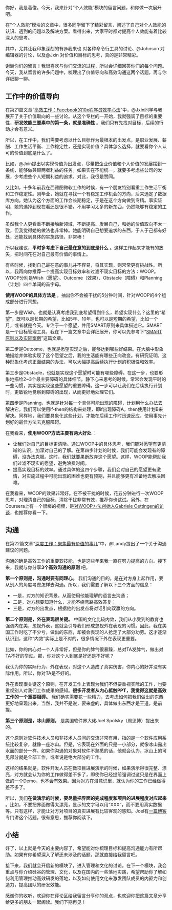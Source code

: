 你好，我是葛俊。今天，我来针对“个人效能”模块的留言问题，和你做一次展开吧。

在“个人效能”模块的文章中，很多同学留下了精彩留言，阐述了自己对个人效能的认识、遇到的问题以及解决方案。看得出来，大家平时都对提高个人效能有着比较深入的思考。

其中，尤其让我印象深刻的有@我来也 对各种命令行工具的讨论、@Johnson 对编辑器的讨论，以及@Jxin 对价值和目标的思考，真的是非常精彩。

谢谢你们的留言！我很喜欢与你们交流的过程，所以会详细回答你们的每个问题。今天，我从留言的许多问题中，梳理出了价值导向和高效沟通这两个话题，再与你详细聊一聊。

## 工作中的价值导向

在第21篇文章“[高效工作：Facebook的10x程序员效率心法][Facebook_10x]”中，@Jxin同学与我展开了关于价值取向的一些讨论。从这个专栏的一开始，我就强调了目标的重要性，**研发效能三要素中的第一条，就是准确性** 。我们只有先找对目标，后续的行动才会有意义。

所以，在工作中，我们需要考虑以什么目标作为最根本的出发点，是职业发展、薪酬、工作生活平衡、工作稳定性，还是实现价值？具体怎么选择，就要看你个人认可的价值到底是什么了。

比如，@Jxin提出以实现价值为出发点，尽量把企业价值和个人价值的发展摆到一条线，能够做兼顾两者利益的任务。如果实在不能统一，就要多考虑些公司的发展，少考虑些个人短期利益的追求。对此，我很是赞同。

又比如，十多年前我在西雅图微软工作的时候，有一个朋友特别看重工作生活平衡和工作稳定性。刚毕业，她就在寻找一个有稳定工作机会的方向，后来选定了数据库方向。她认为这个方面的工作会长期稳定，于是在这个方向做到专精。事实证明，她的选择到现在看还是很不错。不用学习太多的新东西，仍然能够有稳定的工作。

虽然我个人更看重不断接触新领域，不断提高、发展自己，和她的价值取向不太一致，但我觉得她的做法也非常棒。她能明确自己想要追求的东西，于人于己都有好处，还能找到具体的实施路径，非常棒！

所以我建议，**平时多考虑下自己最在意的到底是什么** 。这样工作起来才能有的放矢，把时间花在对自己最有价值的事情上。

有些时候，找到自己最在意的事儿并不容易，将其实现，则常常更有挑战性。所以，我再向你推荐一个提高实现目标效率和过滤不现实目标的方法：WOOP。WOOP分别是Wish（愿望）、Outcome（效果）、Obstacle（障碍）和Planning（计划）四个单词的首字母。

**使用WOOP的具体方法是** ，抽出你不会被干扰的5分钟时间，针对WOOP的4个组成部分进行冥想。

第一步是Wish，也就是认真考虑我到底希望得到什么，希望实现什么？这里的“希望”，既可以是长期的希望，比如5年、10年，也可以是短期的希望，比如一个月，或者就是今天。专注于一个愿望，并用SMART原则来具体描述它。SMART是一个目标管理工具，我在下一篇文章中会详细展开，你可以先参考下“[SMART 原则以及实际案例][SMART]”这篇文章。

第二步是Outcome，也就是愿望实现之后，能够达到哪些好结果。在大脑中形象地描绘并体验实现了这个愿望之后，我的生活能有哪些正向改变。有研究证明，这种形象化考虑正面结果的办法，可以大幅提高后续执行计划的积极性和效率。

第三步是Obstacle，也就是实现这个愿望时可能有哪些障碍。在这一步，也要形象地描绘2~3个最主要障碍的具体细节。静下心来思考的时候，常常会发现平时的一些习惯，其实是实现这些愿望的重要障碍。这一步可以让我们在后续执行计划时，更敏锐地觉察到障碍的出现，从而更好地处理它们。

第四步是Planning，也就是针对每一个具体可能出现的障碍，计划用什么办法去解决它。我们可以使用if-then的结构来处理，即if出现障碍A，then使用计划B来解决。同样地，我们要具象化这些计划，才能在后续工作时迅速反应，使用事先计划好的最佳方法去克服障碍。

在我看来，**使用WOOP方法主要有两大好处** ：

 *  让我们对自己的目标更清晰。通过WOOP中的具体思考，我们能对愿望有更清晰的认识，加深对自己的了解。在第四步计划的时候，我们可能会发现有的障碍，没办法克服。这时，我们就要果断放弃这个愿望。这样，WOOP能帮助我们过滤不现实的愿望，避免浪费时间。
 *  提高实现目标的效率。通过具体的这四个步骤，我们会对自己的愿望更有激情，对实施过程中可能出现的困难也更有预期，并且能够更有准备地去解决困难。

在我看来，WOOP的效果非常好。在不被干扰的时候，花五分钟进行一次WOOP思考，对理清自己的目标、清除干扰非常有效，推荐你也试试。另外，在Coursera上有一个很棒的视频，是[对WOOP方法创始人Gabriele Oettingen的访谈][WOOP_Gabriele Oettingen]，也推荐你看一下。

## 沟通

在第22篇文章“[深度工作：聚焦最有价值的事儿][Link 1]”中，@Landy提出了一个关于沟通建议的问题。

沟通的确是高效工作的重要软技能，也是这些年来我一直在努力提高的方向。接下来，我就与你分享**3个高效沟通的原则** 吧。

**第一个原则是，沟通时要有同理心。** 我们沟通的目的，是在对方身上起作用，要从别人的角度考虑怎样去沟通。所以，我们需要了解以下三个方面的信息：

 *  一是，对方的知识背景，从而使用他能理解的语言去沟通；
 *  二是，对方想要知道什么，才能不绕弯路高效答复；
 *  三是，对方的出发点，根据他的出发点将对话引向双赢的方向。

**第二个原则是，外在表现很关键。** 中国的文化比较内敛，我们从小受到的教育也强调内在美，忽视外表，这就会引导我们形成忽视外在表现的习惯。因此，我在美国工作时吃了不少亏，做出的东西，却被会表现的人抢走了大部分功劳。这才逐渐认识到，这种“内敛”实际上是不对的，很多情况下外在表现更重要。

比如，你的内心对一个人非常好，但是你的脾气很暴躁，总对TA发脾气，做出对TA不好的举动。那，你对这个人到底是好还是不好呢？

我认为你的实际行为、外在表现，对这个人造成了真实伤害，你内心的好并没有实际作用。所以，你对TA是不好的。

外在表现很关键这个原则，在开发工作上表现为我们不但要重视实际的工作，也要重视别人对我们工作成果的感知。**很多开发者从内心抵触PPT，我觉得这就是高效工作的一个重要阻碍。** 我们确实需要花一些精力，去考虑如何把我们做出的东西更好地呈现出来。当然，我并不是说，要来虚的，具体做出东西才是王道，是前提。

**第三个原则是，冰山原则，** 是美国软件界大佬Joel Spolsky（周思博）提出来的。

这个原则对软件技术人员和非技术人员间的交流非常有用，指的是一个软件应用系统比较复杂，就像一座冰山。但是，它表现在外面的只是一小部分，就像冰山露出水面的部分一样。如果你沟通的对象对软件不熟悉的话，他就会认为，冰山上的可见部分就是全部工作，或者说是绝大部分的工作。

这样的结果就是，软件开发人员在做项目进展演示的时候，如果演示得很完整、漂亮，对方就会认为你的工作做得差不多了，即使你已经提前强调过这只是在界面上做的一个Demo，也不会有效果。因为对方在潜意识里，就认为你的工作已经做得差不多了。

所以，我们**在做演示的时候，要尽量把界面的完成程度和项目的进展程度对应起来** 。比如，不要把界面做得太漂亮，显示的文字可以用“XXX”，而不要用真实数据等。只有这样，才能让对方对项目的真实进展有比较客观的感知。Joel有[一篇博客][Link 2]专门讲这个话题，很有意思，推荐你阅读下。

## 小结

好了，以上就是今天的主要内容了，希望能对你梳理目标和提高沟通能力有所帮助。如果有你希望深入了解还未涉及的话题，那就直接给我留言吧。

接下来，我们就会开启新的模块了，进入管理和文化的讨论。在下一个模块，我会重点与你介绍硅谷的管理、文化，以及在国内的一些落地实践，希望帮助你了解如何利用管理推动高效研发的落地，以及如何使用文化来激发团队成员的内驱力和创造力，提高团队的研发效能。

感谢你的收听，欢迎你在评论区给我留言分享你的观点，也欢迎你把这篇文章分享给更多的朋友一起阅读。我们下期再见！


[Facebook_10x]: https://time.geekbang.org/column/article/148170
[SMART]: https://blog.csdn.net/limuzi13/article/details/52245983
[WOOP_Gabriele Oettingen]: https://www.coursera.org/learn/the-science-of-well-being/lecture/idieS/interview-with-gabriele-oettingen
[Link 1]: https://time.geekbang.org/column/article/149479
[Link 2]: https://www.joelonsoftware.com/2002/02/13/the-iceberg-secret-revealed/

